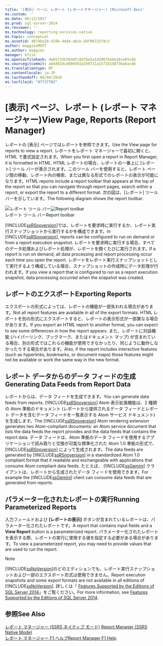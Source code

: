 ```yaml
---
title: '[表示] ページ、レポート (レポートマネージャー) |Microsoft Docs'
ms.custom: ''
ms.date: 06/13/2017
ms.prod: sql-server-2014
ms.reviewer: ''
ms.technology: reporting-services-native
ms.topic: conceptual
ms.assetid: 4874ba29-429b-4dd4-a8cb-d4f087237dc2
author: maggiesMSFT
ms.author: maggies
manager: kfile
ms.openlocfilehash: 4eb5733bf6ddfc8d7ba5a1d3d6f5ebe18ce85c66
ms.sourcegitcommit: ad4d92dce894592a259721a1571b1d8736abacdb
ms.translationtype: MT
ms.contentlocale: ja-JP
ms.lasthandoff: 08/04/2020
ms.locfileid: "87737782"
---
```

# <a name="view-page-reports-report-manager"></a><span data-ttu-id="12502-102">[表示] ページ、レポート (レポート マネージャー)</span><span class="sxs-lookup"><span data-stu-id="12502-102">View Page, Reports (Report Manager)</span></span>
  <span data-ttu-id="12502-103">レポートの [表示] ページではレポートを参照できます。</span><span class="sxs-lookup"><span data-stu-id="12502-103">Use the View page for reports to view a report.</span></span> <span data-ttu-id="12502-104">レポートをレポート マネージャーで最初に開くと、HTML で書式設定されます。</span><span class="sxs-lookup"><span data-stu-id="12502-104">When you first open a report in Report Manager, it is formatted in HTML.</span></span> <span data-ttu-id="12502-105">HTML レポートの場合、レポートの一番上に [レポート] ツール バーが表示されます。このツール バーを使用すると、レポート ページ間の移動、レポート内の検索、または異なる形式でのレポートの表示が可能になります。</span><span class="sxs-lookup"><span data-stu-id="12502-105">HTML reports include a report toolbar that appears at the top of the report so that you can navigate through report pages, search within a report, or export the report to a different format.</span></span> <span data-ttu-id="12502-106">次の図は、[レポート] ツール バーを示しています。</span><span class="sxs-lookup"><span data-stu-id="12502-106">The following diagram shows the report toolbar.</span></span>  
  
 <span data-ttu-id="12502-107">![レポート ツール バー](media/htmlviewer-toolbar.gif "レポート ツール バー")</span><span class="sxs-lookup"><span data-stu-id="12502-107">![Report toolbar](media/htmlviewer-toolbar.gif "Report toolbar")</span></span>  
<span data-ttu-id="12502-108">レポート ツール バー</span><span class="sxs-lookup"><span data-stu-id="12502-108">Report toolbar</span></span>  
  
 <span data-ttu-id="12502-109">[!INCLUDE[ssRSnoversion](../includes/ssrsnoversion-md.md)]では、レポートを要求時に実行するか、レポート実行スナップショットから実行するかを構成できます。</span><span class="sxs-lookup"><span data-stu-id="12502-109">In [!INCLUDE[ssRSnoversion](../includes/ssrsnoversion-md.md)], reports can be configured to run on demand or from a report execution snapshot.</span></span> <span data-ttu-id="12502-110">レポートを要求時に実行する場合、すべてのデータ処理およびレポート処理が、レポートを開くたびに実行されます。</span><span class="sxs-lookup"><span data-stu-id="12502-110">If a report is run on demand, all data processing and report processing occur each time you open the report.</span></span> <span data-ttu-id="12502-111">レポートをレポート実行スナップショットとして実行するよう構成している場合、スナップショットの作成時にデータ処理が行われます。</span><span class="sxs-lookup"><span data-stu-id="12502-111">If you view a report that is configured to run as a report execution snapshot, data processing occurred when the snapshot was created.</span></span>  
  
## <a name="exporting-reports"></a><span data-ttu-id="12502-112">レポートのエクスポート</span><span class="sxs-lookup"><span data-stu-id="12502-112">Exporting Reports</span></span>  
 <span data-ttu-id="12502-113">エクスポートの形式によっては、レポートの機能が一部失われる場合があります。</span><span class="sxs-lookup"><span data-stu-id="12502-113">Not all report features are available in all of the export formats.</span></span> <span data-ttu-id="12502-114">HTML レポートを別の形式にエクスポートすると、レポートの表示形式が一部異なる場合があります。</span><span class="sxs-lookup"><span data-stu-id="12502-114">If you export an HTML report to another format, you can expect to see some differences in how the report appears.</span></span> <span data-ttu-id="12502-115">また、レポートに対話機能 (ハイパーリンク、ブックマーク、またはドキュメント マップ) が含まれている場合、別の形式ではこれらの機能が使用できなかったり、同じように動作しなかったりする場合があります。</span><span class="sxs-lookup"><span data-stu-id="12502-115">Also, if the report includes interactive features (such as hyperlinks, bookmarks, or document maps) those features might not be available or work the same way in the new format.</span></span>  
  
## <a name="generating-data-feeds-from-report-data"></a><span data-ttu-id="12502-116">レポート データからのデータ フィードの生成</span><span class="sxs-lookup"><span data-stu-id="12502-116">Generating Data Feeds from Report Data</span></span>  
 <span data-ttu-id="12502-117">レポートからは、データ フィードを生成できます。</span><span class="sxs-lookup"><span data-stu-id="12502-117">You can generate data feeds from reports.</span></span> <span data-ttu-id="12502-118">[!INCLUDE[ssRSnoversion](../includes/ssrsnoversion-md.md)] Atom 表示拡張機能は、2 種類の Atom 準拠のドキュメント (レポートから提供されるデータ フィードとレポート データを含むデータ フィードを一覧表示する Atom サービス ドキュメント) を生成します。</span><span class="sxs-lookup"><span data-stu-id="12502-118">The [!INCLUDE[ssRSnoversion](../includes/ssrsnoversion-md.md)] Atom rendering extension generates two Atom-compliant documents: an Atom service document that lists the data feeds the report provides and the data feeds that contains the report data.</span></span> <span data-ttu-id="12502-119">データ フィードは、Atom 準拠のデータ フィードを使用するアプリケーションで読み取りと交換が可能な標準化された Atom 1.0 準拠の形式で、 [!INCLUDE[ssRSnoversion](../includes/ssrsnoversion-md.md)] によって生成されます。</span><span class="sxs-lookup"><span data-stu-id="12502-119">The data feeds are generated by [!INCLUDE[ssRSnoversion](../includes/ssrsnoversion-md.md)] in a standardized Atom 1.0 compliant format that it readable and exchangeable with applications that consume Atom compliant data feeds.</span></span> <span data-ttu-id="12502-120">たとえば、 [!INCLUDE[ssGemini](../includes/ssgemini-md.md)] クライアントは、レポートから生成されたデータ フィードを使用できます。</span><span class="sxs-lookup"><span data-stu-id="12502-120">For example the [!INCLUDE[ssGemini](../includes/ssgemini-md.md)] client can consume data feeds that are generated from reports.</span></span>  
  
## <a name="running-parameterized-reports"></a><span data-ttu-id="12502-121">パラメーター化されたレポートの実行</span><span class="sxs-lookup"><span data-stu-id="12502-121">Running Parameterized Reports</span></span>  
 <span data-ttu-id="12502-122">入力フィールドおよび **[レポートの表示]** ボタンが含まれているレポートは、パラメーター化されたレポートです。</span><span class="sxs-lookup"><span data-stu-id="12502-122">A report that contains input fields and a **View Report** button is a parameterized report.</span></span> <span data-ttu-id="12502-123">パラメーター化されたレポートを表示する際、レポートの実行に使用する値を指定する必要がある場合があります。</span><span class="sxs-lookup"><span data-stu-id="12502-123">To view a parameterized report, you may need to provide values that are used to run the report.</span></span>  
  
> [!NOTE]  
>  <span data-ttu-id="12502-124">[!INCLUDE[ssNoVersion](../includes/ssnoversion-md.md)]のどのエディションでも、レポート実行スナップショットおよび一部のエクスポート形式は使用できません。</span><span class="sxs-lookup"><span data-stu-id="12502-124">Report execution snapshots and some export formats are not available in all editions of [!INCLUDE[ssNoVersion](../includes/ssnoversion-md.md)].</span></span> <span data-ttu-id="12502-125">詳しくは「 [Features Supported by the Editions of SQL Server 2014](../../2014/getting-started/features-supported-by-the-editions-of-sql-server-2014.md)」をご覧ください。</span><span class="sxs-lookup"><span data-stu-id="12502-125">For more information, see [Features Supported by the Editions of SQL Server 2014](../../2014/getting-started/features-supported-by-the-editions-of-sql-server-2014.md).</span></span>  
  
## <a name="see-also"></a><span data-ttu-id="12502-126">参照</span><span class="sxs-lookup"><span data-stu-id="12502-126">See Also</span></span>  
 <span data-ttu-id="12502-127">[レポート マネージャー &#40;SSRS ネイティブ モード&#41;](../../2014/reporting-services/report-manager-ssrs-native-mode.md) </span><span class="sxs-lookup"><span data-stu-id="12502-127">[Report Manager  &#40;SSRS Native Mode&#41;](../../2014/reporting-services/report-manager-ssrs-native-mode.md) </span></span>  
 [<span data-ttu-id="12502-128">レポート マネージャー F1 ヘルプ</span><span class="sxs-lookup"><span data-stu-id="12502-128">Report Manager F1 Help</span></span>](../../2014/reporting-services/report-manager-f1-help.md)  
  
  
